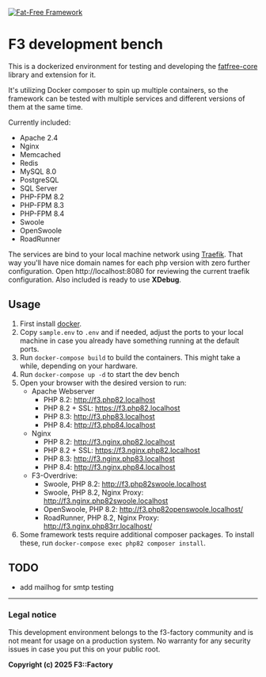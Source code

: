 [![Fat-Free Framework](ui/images/logo.png)](http://fatfreeframework.com/)

# F3 development bench

This is a dockerized environment for testing and developing the [fatfree-core](https://github.com/f3-factory/fatfree-core) library and extension for it. 

It's utilizing Docker composer to spin up multiple containers, so the framework can be tested with multiple services and different versions of them at the same time.

Currently included:

- Apache 2.4
- Nginx
- Memcached
- Redis
- MySQL 8.0
- PostgreSQL
- SQL Server
- PHP-FPM 8.2
- PHP-FPM 8.3
- PHP-FPM 8.4
- Swoole
- OpenSwoole
- RoadRunner

The services are bind to your local machine network using [Traefik](https://doc.traefik.io/traefik/). That way you'll have nice domain names for each php version with zero further configuration. 
Open http://localhost:8080 for reviewing the current traefik configuration.
Also included is ready to use **XDebug**.

## Usage

1. First install [docker](https://www.docker.com/products/docker-desktop).
2. Copy `sample.env` to `.env` and if needed, adjust the ports to your local machine in case you already have something running at the default ports.
3. Run `docker-compose build` to build the containers. This might take a while, depending on your hardware.
4. Run `docker-compose up -d` to start the dev bench
5. Open your browser with the desired version to run:
   - Apache Webserver
     - PHP 8.2: http://f3.php82.localhost
     - PHP 8.2 + SSL: https://f3.php82.localhost
     - PHP 8.3: http://f3.php83.localhost
     - PHP 8.4: http://f3.php84.localhost
   - Nginx
     - PHP 8.2: http://f3.nginx.php82.localhost
     - PHP 8.2 + SSL: https://f3.nginx.php82.localhost
     - PHP 8.3: http://f3.nginx.php83.localhost
     - PHP 8.4: http://f3.nginx.php84.localhost
   - F3-Overdrive:
     - Swoole, PHP 8.2: http://f3.php82swoole.localhost
     - Swoole, PHP 8.2, Nginx Proxy: http://f3.nginx.php82swoole.localhost
     - OpenSwoole, PHP 8.2: http://f3.php82openswoole.localhost/
     - RoadRunner, PHP 8.2, Nginx Proxy: http://f3.nginx.php83rr.localhost/
6. Some framework tests require additional composer packages. To install these, run `docker-compose exec php82 composer install`.

## TODO

- add mailhog for smtp testing

---

### Legal notice

This development environment belongs to the f3-factory community and is not meant for usage on a production system. No warranty for any security issues in case you put this on your public root.

**Copyright (c) 2025 F3::Factory**

